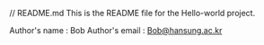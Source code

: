 // README.md
This is the README file for the Hello-world project.

Author's name : Bob
Author's email : Bob@hansung.ac.kr
